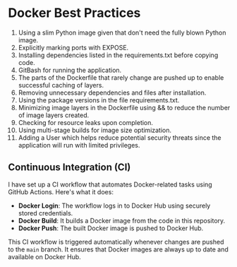 # Docker Best Practices

1. Using a slim Python image given that don't need the fully blown Python image.
2. Explicitly marking ports with EXPOSE.
3. Installing dependencies listed in the requirements.txt before copying code.
4. GitBash for running the application.
5. The parts of the Dockerfile that rarely change are pushed up to enable successful caching of layers.
6. Removing unnecessary dependencies and files after installation.
7. Using the package versions in the file requirements.txt.
8. Minimizing image layers in the Dockerfile using && to reduce the number of image layers created. 
9. Checking for resource leaks upon completion.
10. Using multi-stage builds for image size optimization.
11. Adding a User which helps reduce potential security threats since the application will run with limited privileges.

## Continuous Integration (CI)
I have set up a CI workflow that automates Docker-related tasks using GitHub Actions. Here's what it does:

- **Docker Login**: The workflow logs in to Docker Hub using securely stored credentials.
- **Docker Build**: It builds a Docker image from the code in this repository.
- **Docker Push**: The built Docker image is pushed to Docker Hub.

This CI workflow is triggered automatically whenever changes are pushed to the `main` branch. It ensures that Docker images are always up to date and available on Docker Hub.
